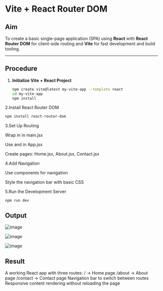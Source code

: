 # Vite + React Router DOM

##  Aim

To create a basic single-page application (SPA) using **React** with **React Router DOM** for client-side routing and **Vite** for fast development and build tooling.

---

##  Procedure

1. **Initialize Vite + React Project**
   ```bash
   npm create vite@latest my-vite-app --template react
   cd my-vite-app
   npm install
   ```
2.Install React Router DOM

```bash
npm install react-router-dom
```
3.Set Up Routing

Wrap <App /> in <BrowserRouter> in main.jsx

Use <Routes> and <Route> in App.jsx

Create pages: Home.jsx, About.jsx, Contact.jsx

4.Add Navigation

Use <Link> components for navigation

Style the navigation bar with basic CSS

5.Run the Development Server

```
npm run dev

```


## Output 


![image](https://github.com/user-attachments/assets/a37cd748-4cbd-4a4b-aa8e-43ee2fc175bf)


![image](https://github.com/user-attachments/assets/3cf04403-08c3-4d8e-89ae-08f25344b941)

![image](https://github.com/user-attachments/assets/9a3b1f19-4eae-4753-97a9-d16f52e1ba86)

## Result 
A working React app with three routes:
/ → Home page
/about → About page
/contact → Contact page
Navigation bar to switch between routes
Responsive content rendering without reloading the page


